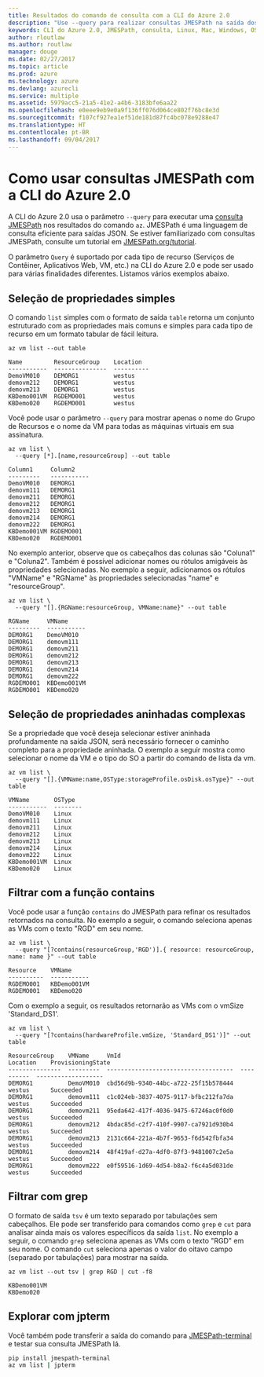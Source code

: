 ```yaml
---
title: Resultados do comando de consulta com a CLI do Azure 2.0
description: "Use --query para realizar consultas JMESPath na saída dos comandos da CLI do Azure 2.0."
keywords: CLI do Azure 2.0, JMESPath, consulta, Linux, Mac, Windows, OS X
author: rloutlaw
ms.author: routlaw
manager: douge
ms.date: 02/27/2017
ms.topic: article
ms.prod: azure
ms.technology: azure
ms.devlang: azurecli
ms.service: multiple
ms.assetid: 5979acc5-21a5-41e2-a4b6-3183bfe6aa22
ms.openlocfilehash: e0eee9eb9e0a9f136ff076d064ce802f76bc8e3d
ms.sourcegitcommit: f107cf927ea1ef51de181d87fc4bc078e9288e47
ms.translationtype: HT
ms.contentlocale: pt-BR
ms.lasthandoff: 09/04/2017
---
```

# <a name="using-jmespath-queries-with-azure-cli-20"></a>Como usar consultas JMESPath com a CLI do Azure 2.0

A CLI do Azure 2.0 usa o parâmetro `--query` para executar uma [consulta JMESPath](http://jmespath.org) nos resultados do comando `az`. JMESPath é uma linguagem de consulta eficiente para saídas JSON.  Se estiver familiarizado com consultas JMESPath, consulte um tutorial em [JMESPath.org/tutorial](http://JMESPath.org/tutorial.html).

O parâmetro `Query` é suportado por cada tipo de recurso (Serviços de Contêiner, Aplicativos Web, VM, etc.) na CLI do Azure 2.0 e pode ser usado para várias finalidades diferentes.  Listamos vários exemplos abaixo.

## <a name="selecting-simple-properties"></a>Seleção de propriedades simples

O comando `list` simples com o formato de saída `table` retorna um conjunto estruturado com as propriedades mais comuns e simples para cada tipo de recurso em um formato tabular de fácil leitura.

```azurecli-interactive
az vm list --out table
```

```
Name         ResourceGroup    Location
-----------  ---------------  ----------
DemoVM010    DEMORG1          westus
demovm212    DEMORG1          westus
demovm213    DEMORG1          westus
KBDemo001VM  RGDEMO001        westus
KBDemo020    RGDEMO001        westus
```

Você pode usar o parâmetro `--query` para mostrar apenas o nome do Grupo de Recursos e o nome da VM para todas as máquinas virtuais em sua assinatura.

```azurecli-interactive
az vm list \
  --query [*].[name,resourceGroup] --out table
```

```
Column1     Column2
---------   -----------
DemoVM010   DEMORG1
demovm111   DEMORG1
demovm211   DEMORG1
demovm212   DEMORG1
demovm213   DEMORG1
demovm214   DEMORG1
demovm222   DEMORG1
KBDemo001VM RGDEMO001
KBDemo020   RGDEMO001
```

No exemplo anterior, observe que os cabeçalhos das colunas são "Coluna1" e "Coluna2".  Também é possível adicionar nomes ou rótulos amigáveis às propriedades selecionadas.  No exemplo a seguir, adicionamos os rótulos "VMName" e "RGName" às propriedades selecionadas "name" e "resourceGroup".


```azurecli-interactive
az vm list \
  --query "[].{RGName:resourceGroup, VMName:name}" --out table
```

```
RGName     VMName
---------  -----------
DEMORG1    DemoVM010
DEMORG1    demovm111
DEMORG1    demovm211
DEMORG1    demovm212
DEMORG1    demovm213
DEMORG1    demovm214
DEMORG1    demovm222
RGDEMO001  KBDemo001VM
RGDEMO001  KBDemo020
```

## <a name="selecting-complex-nested-properties"></a>Seleção de propriedades aninhadas complexas

Se a propriedade que você deseja selecionar estiver aninhada profundamente na saída JSON, será necessário fornecer o caminho completo para a propriedade aninhada. O exemplo a seguir mostra como selecionar o nome da VM e o tipo do SO a partir do comando de lista da vm.

```azurecli-interactive
az vm list \
  --query "[].{VMName:name,OSType:storageProfile.osDisk.osType}" --out table
```

```
VMName       OSType
-----------  --------
DemoVM010    Linux
demovm111    Linux
demovm211    Linux
demovm212    Linux
demovm213    Linux
demovm214    Linux
demovm222    Linux
KBDemo001VM  Linux
KBDemo020    Linux
```

## <a name="filter-with-the-contains-function"></a>Filtrar com a função contains

Você pode usar a função `contains` do JMESPath para refinar os resultados retornados na consulta.
No exemplo a seguir, o comando seleciona apenas as VMs com o texto "RGD" em seu nome.  

```azurecli-interactive
az vm list \
  --query "[?contains(resourceGroup,'RGD')].{ resource: resourceGroup, name: name }" --out table
```

```
Resource    VMName
----------  -----------
RGDEMO001   KBDemo001VM
RGDEMO001   KBDemo020
```

Com o exemplo a seguir, os resultados retornarão as VMs com o vmSize 'Standard_DS1'.

```azurecli-interactive
az vm list \
  --query "[?contains(hardwareProfile.vmSize, 'Standard_DS1')]" --out table
```

```
ResourceGroup    VMName     VmId                                  Location    ProvisioningState
---------------  ---------  ------------------------------------  ----------  -------------------
DEMORG1          DemoVM010  cbd56d9b-9340-44bc-a722-25f15b578444  westus      Succeeded
DEMORG1          demovm111  c1c024eb-3837-4075-9117-bfbc212fa7da  westus      Succeeded
DEMORG1          demovm211  95eda642-417f-4036-9475-67246ac0f0d0  westus      Succeeded
DEMORG1          demovm212  4bdac85d-c2f7-410f-9907-ca7921d930b4  westus      Succeeded
DEMORG1          demovm213  2131c664-221a-4b7f-9653-f6d542fbfa34  westus      Succeeded
DEMORG1          demovm214  48f419af-d27a-4df0-87f3-9481007c2e5a  westus      Succeeded
DEMORG1          demovm222  e0f59516-1d69-4d54-b8a2-f6c4a5d031de  westus      Succeeded
```

## <a name="filter-with-grep"></a>Filtrar com grep

O formato de saída `tsv` é um texto separado por tabulações sem cabeçalhos. Ele pode ser transferido para comandos como `grep` e `cut` para analisar ainda mais os valores específicos da saída `list`. No exemplo a seguir, o comando `grep` seleciona apenas as VMs com o texto "RGD" em seu nome.  O comando `cut` seleciona apenas o valor do oitavo campo (separado por tabulações) para mostrar na saída.

```azurecli-interactive
az vm list --out tsv | grep RGD | cut -f8
```

```
KBDemo001VM
KBDemo020
```

## <a name="explore-with-jpterm"></a>Explorar com jpterm

Você também pode transferir a saída do comando para [JMESPath-terminal](https://github.com/jmespath/jmespath.terminal) e testar sua consulta JMESPath lá.

```bash
pip install jmespath-terminal
az vm list | jpterm
```

